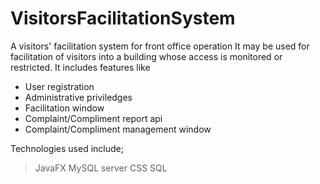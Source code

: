 # VisitorsFacilitationSystem
A visitors' facilitation system for front office operation
It may be used for facilitation of visitors into a building whose access is monitored or restricted.
It includes features like
- User registration
- Administrative priviledges
- Facilitation window
- Complaint/Compliment report api
- Complaint/Compliment management window

Technologies used include;
> JavaFX 
> MySQL server
> CSS 
> SQL
